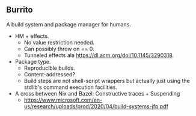 Burrito
---

A build system and package manager for humans.

- HM + effects.
    - No value restriction needed.
    - Can possibly throw on == 0.
    - Tunneled effects ala https://dl.acm.org/doi/10.1145/3290318.
- Package type.
    - Reproducible builds.
    - Content-addressed?
    - Build steps are not shell-script wrappers but actually just using the stdlib's command execution facilities.
- A cross between Nix and Bazel: Constructive traces + Suspending
    - https://www.microsoft.com/en-us/research/uploads/prod/2020/04/build-systems-jfp.pdf